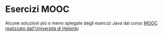 # Esercizi MOOC

Alcune soluzioni più o meno spiegate degli esercizi Java dal corso [MOOC realizzato dall'Università di Helsinki](http://moocfi.github.io/courses/2013/programming-part-1/)
